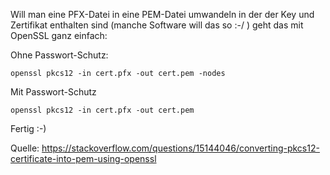 Will man eine PFX-Datei in eine PEM-Datei umwandeln in der der Key und Zertifikat enthalten sind (manche Software will das so :-/ ) geht das mit OpenSSL ganz einfach:

Ohne Passwort-Schutz:

```console
openssl pkcs12 -in cert.pfx -out cert.pem -nodes
```

Mit Passwort-Schutz

```console
openssl pkcs12 -in cert.pfx -out cert.pem 
```

Fertig :-)

Quelle: https://stackoverflow.com/questions/15144046/converting-pkcs12-certificate-into-pem-using-openssl
